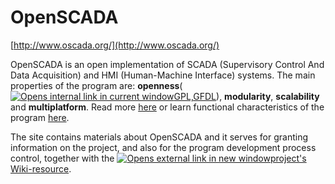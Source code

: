 # OpenSCADA 

[http://www.oscada.org/](http://www.oscada.org/)



OpenSCADA is an open implementation of SCADA (Supervisory Control And Data Acquisition) and HMI (Human-Machine Interface) systems. The main properties of the program are: **openness**([![Opens internal link in current window](http://oscada.org/typo3/sysext/rtehtmlarea/res/accessibilityicons/img/internal_link.gif)GPL,GFDL](http://oscada.org/main/about-the-project/licenses/)), **modularity**, **scalability** and **multiplatform**. Read more [here](http://oscada.org/main/about-the-project/) or learn functional characteristics of the program [here](http://oscada.org/main/characteristics/).

The site contains materials about OpenSCADA and it serves for granting information on the project, and also for the program development process control, together with the [![Opens external link in new window](http://oscada.org/typo3/sysext/rtehtmlarea/res/accessibilityicons/img/external_link_new_window.gif)project's Wiki-resource](http://oscada.org/wiki).
